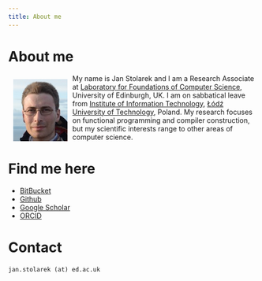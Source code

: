```yaml
---
title: About me
---
```


About me
========

<img src="/images/my_photo.jpg" style="float: left; margin: 10px;" />

My name is Jan Stolarek and I am a Research Associate at [Laboratory for
Foundations of Computer Science](https://wcms.inf.ed.ac.uk/lfcs/), University of
Edinburgh, UK.  I am on sabbatical leave from [Institute of Information
Technology](https://it.p.lodz.pl/), [Łódź University of
Technology](https://p.lodz.pl/), Poland.  My research focuses on functional
programming and compiler construction, but my scientific interests range to
other areas of computer science.

<!--
For more information please visit
[[en:research:topics|list of research topics and scientific interests]],
[[en:research:publications|list of my publications]],
[[http://ics.p.lodz.pl/~stolarek/blog|technical blog about functional
programming]] and {{en:jstolarek-cv-en.pdf|CV}}.
-->


Find me here
============

  * [BitBucket](https://bitbucket.org/jstolarek/)
  * [Github](https://github.com/jstolarek)
  * [Google Scholar](https://scholar.google.com/citations?user=AsOeB-YAAAAJ&hl=en)
  * [ORCID](https://orcid.org/0000-0002-0140-5689)


Contact
=======

`jan.stolarek (at) ed.ac.uk`
